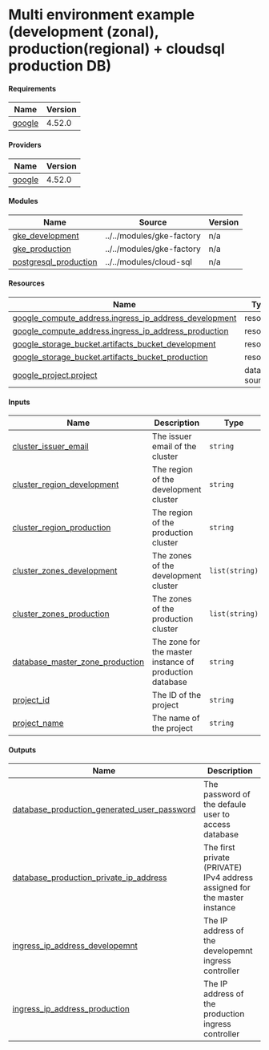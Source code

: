 # Multi environment example (development (zonal), production(regional) + cloudsql production DB)

<!-- BEGIN_TF_DOCS -->
#### Requirements

| Name | Version |
|------|---------|
| <a name="requirement_google"></a> [google](#requirement\_google) | 4.52.0 |

#### Providers

| Name | Version |
|------|---------|
| <a name="provider_google"></a> [google](#provider\_google) | 4.52.0 |

#### Modules

| Name | Source | Version |
|------|--------|---------|
| <a name="module_gke_development"></a> [gke\_development](#module\_gke\_development) | ../../modules/gke-factory | n/a |
| <a name="module_gke_production"></a> [gke\_production](#module\_gke\_production) | ../../modules/gke-factory | n/a |
| <a name="module_postgresql_production"></a> [postgresql\_production](#module\_postgresql\_production) | ../../modules/cloud-sql | n/a |

#### Resources

| Name | Type |
|------|------|
| [google_compute_address.ingress_ip_address_development](https://registry.terraform.io/providers/hashicorp/google/4.52.0/docs/resources/compute_address) | resource |
| [google_compute_address.ingress_ip_address_production](https://registry.terraform.io/providers/hashicorp/google/4.52.0/docs/resources/compute_address) | resource |
| [google_storage_bucket.artifacts_bucket_development](https://registry.terraform.io/providers/hashicorp/google/4.52.0/docs/resources/storage_bucket) | resource |
| [google_storage_bucket.artifacts_bucket_production](https://registry.terraform.io/providers/hashicorp/google/4.52.0/docs/resources/storage_bucket) | resource |
| [google_project.project](https://registry.terraform.io/providers/hashicorp/google/4.52.0/docs/data-sources/project) | data source |

#### Inputs

| Name | Description | Type | Default | Required |
|------|-------------|------|---------|:--------:|
| <a name="input_cluster_issuer_email"></a> [cluster\_issuer\_email](#input\_cluster\_issuer\_email) | The issuer email of the cluster | `string` | n/a | yes |
| <a name="input_cluster_region_development"></a> [cluster\_region\_development](#input\_cluster\_region\_development) | The region of the development cluster | `string` | n/a | yes |
| <a name="input_cluster_region_production"></a> [cluster\_region\_production](#input\_cluster\_region\_production) | The region of the production cluster | `string` | n/a | yes |
| <a name="input_cluster_zones_development"></a> [cluster\_zones\_development](#input\_cluster\_zones\_development) | The zones of the development cluster | `list(string)` | n/a | yes |
| <a name="input_cluster_zones_production"></a> [cluster\_zones\_production](#input\_cluster\_zones\_production) | The zones of the production cluster | `list(string)` | n/a | yes |
| <a name="input_database_master_zone_production"></a> [database\_master\_zone\_production](#input\_database\_master\_zone\_production) | The zone for the master instance of production database | `string` | n/a | yes |
| <a name="input_project_id"></a> [project\_id](#input\_project\_id) | The ID of the project | `string` | n/a | yes |
| <a name="input_project_name"></a> [project\_name](#input\_project\_name) | The name of the project | `string` | n/a | yes |

#### Outputs

| Name | Description |
|------|-------------|
| <a name="output_database_production_generated_user_password"></a> [database\_production\_generated\_user\_password](#output\_database\_production\_generated\_user\_password) | The password of the defaule user to access database |
| <a name="output_database_production_private_ip_address"></a> [database\_production\_private\_ip\_address](#output\_database\_production\_private\_ip\_address) | The first private (PRIVATE) IPv4 address assigned for the master instance |
| <a name="output_ingress_ip_address_developemnt"></a> [ingress\_ip\_address\_developemnt](#output\_ingress\_ip\_address\_developemnt) | The IP address of the developemnt ingress controller |
| <a name="output_ingress_ip_address_production"></a> [ingress\_ip\_address\_production](#output\_ingress\_ip\_address\_production) | The IP address of the production ingress controller |
<!-- END_TF_DOCS -->